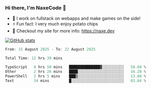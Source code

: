 ### Hi there, I'm NaxeCode 👋
- 🔭 I work on fullstack on webapps and make games on the side!
- ⚡ Fun fact: I very much enjoy potato chips
- 🔋 Checkout my site for more info: https://naxe.dev

[![GitHub stats](https://github-readme-stats.vercel.app/api?username=naxecode&theme=onedark)](https://naxe.dev)

<!--START_SECTION:waka-->

```csharp
From: 15 August 2025 - To: 22 August 2025

Total Time: 12 hrs 39 mins

TypeScript   8 hrs 50 mins   ██████████████▓░░░░░░░░░░   58.60 %
Other        2 hrs 26 mins   ████░░░░░░░░░░░░░░░░░░░░░   16.20 %
PowerShell   2 hrs 5 mins    ███▒░░░░░░░░░░░░░░░░░░░░░   13.88 %
Text         34 mins         █░░░░░░░░░░░░░░░░░░░░░░░░   03.84 %
```

<!--END_SECTION:waka-->



<!--
**NaxeCode/NaxeCode** is a ✨ _special_ ✨ repository because its `README.md` (this file) appears on your GitHub profile.

Here are some ideas to get you started:

- 🔭 I’m currently working on Web apps for indie games!
- 🌱 I’m currently mastering C#
- 👯 I’m looking to collaborate on ...
- 🤔 I’m looking for help with ...
- 💬 Ask me about ...
- 📫 How to reach me: ...
- 😄 Pronouns: ...
- ⚡ Fun fact: I love chips
-->
